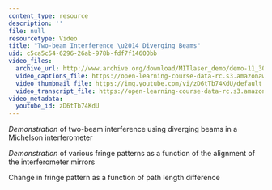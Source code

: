 ```yaml
---
content_type: resource
description: ''
file: null
resourcetype: Video
title: "Two-beam Interference \u2014 Diverging Beams"
uid: c5ca5c54-6296-26ab-978b-fdf7f14600bb
video_files:
  archive_url: http://www.archive.org/download/MITlaser_demo/demo-11_300k.mp4
  video_captions_file: https://open-learning-course-data-rc.s3.amazonaws.com/res-6-006-video-demonstrations-in-lasers-and-optics-spring-2008/b621df2d4ce359e78e415ed018341f6d_zD6tTb74KdU.vtt
  video_thumbnail_file: https://img.youtube.com/vi/zD6tTb74KdU/default.jpg
  video_transcript_file: https://open-learning-course-data-rc.s3.amazonaws.com/res-6-006-video-demonstrations-in-lasers-and-optics-spring-2008/4df098f22415e1d16f03e979ddb7c518_zD6tTb74KdU.pdf
video_metadata:
  youtube_id: zD6tTb74KdU
---
```


_Demonstration_ of two-beam interference using diverging beams in a Michelson interferometer

_Demonstration_ of various fringe patterns as a function of the alignment of the interferometer mirrors

Change in fringe pattern as a function of path length difference
